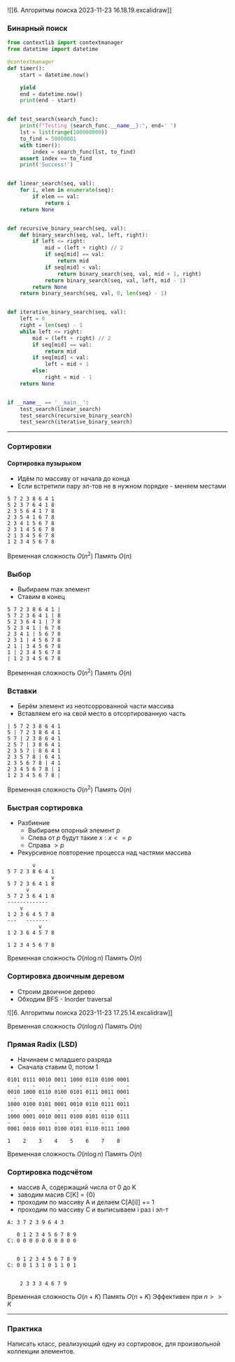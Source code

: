 ![[6. Алгоритмы поиска 2023-11-23 16.18.19.excalidraw]]

### Бинарный поиск
```python
from contextlib import contextmanager
from datetime import datetime

@contextmanager
def timer():
    start = datetime.now()

    yield
    end = datetime.now()
    print(end - start)


def test_search(search_func):
    print(f"Testing {search_func.__name__}:", end=' ')
    lst = list(range(100000000))
    to_find = 50000001
    with timer():
        index = search_func(lst, to_find)
    assert index == to_find
    print('Success!')


def linear_search(seq, val):
    for i, elem in enumerate(seq):
        if elem == val:
            return i
    return None


def recursive_binary_search(seq, val):
    def binary_search(seq, val, left, right):
        if left <= right:
            mid = (left + right) // 2
            if seq[mid] == val:
                return mid
            if seq[mid] < val:
                return binary_search(seq, val, mid + 1, right)
            return binary_search(seq, val, left, mid - 1)
        return None
    return binary_search(seq, val, 0, len(seq) - 1)


def iterative_binary_search(seq, val):
    left = 0
    right = len(seq) - 1
    while left <= right:
        mid = (left + right) // 2
        if seq[mid] == val:
            return mid
        if seq[mid] < val:
            left = mid + 1
        else:
            right = mid - 1
    return None


if __name__ == '__main__':
    test_search(linear_search)
    test_search(recursive_binary_search)
    test_search(iterative_binary_search)
```

---
### Сортировки

#### Сортировка пузырьком

* Идём по массиву от начала до конца
* Если встретили пару эл-тов не в нужном порядке - меняем местами

```
5 7 2 3 8 6 4 1
5 2 3 7 6 4 1 8
2 3 5 6 4 1 7 8
2 3 5 4 1 6 7 8
2 3 4 1 5 6 7 8
2 3 1 4 5 6 7 8
2 1 3 4 5 6 7 8
1 2 3 4 5 6 7 8
```

Временная сложность $O(n^2)$
Память $O(n)$

### Выбор

* Выбираем max элемент
* Ставим в конец

```
5 7 2 3 8 6 4 1 |
5 7 2 3 6 4 1 | 8
5 2 3 6 4 1 | 7 8
5 2 3 4 1 | 6 7 8
2 3 4 1 | 5 6 7 8
2 3 1 | 4 5 6 7 8
2 1 | 3 4 5 6 7 8
1 | 2 3 4 5 6 7 8
| 1 2 3 4 5 6 7 8
```

Временная сложность $O(n^2)$
Память $O(n)$

### Вставки

* Берём элемент из неотсоррованной части массива
* Вставляем его на свой место в отсортированную часть

```
| 5 7 2 3 8 6 4 1
5 | 7 2 3 8 6 4 1
5 7 | 2 3 8 6 4 1
2 5 7 | 3 8 6 4 1
2 3 5 7 | 8 6 4 1
2 3 5 7 8 | 6 4 1
2 3 5 6 7 8 | 4 1
2 3 4 5 6 7 8 | 1
1 2 3 4 5 6 7 8 |
```

Временная сложность $O(n^2)$
Память $O(n)$

### Быстрая сортировка
* Разбиение
	* Выбираем опорный элемент $p$
	* Слева от $p$ будут такие $x: x <= p$
	* Справа $> p$
* Рекурсивное повторение процесса над частями массива

```
		v
5 7 2 3 8 6 4 1
			  v
5 7 2 3 6 4 1 8
	  v
5 7 2 3 6 4 1 8
-------------
	v
1 2 3 6 4 5 7 8
---   -------
		  v
1 2 3 6 4 5 7 8

1 2 3 4 5 6 7 8
```

Временная сложность $O(n \log n)$
Память $O(n)$

### Сортировка двоичным деревом

* Строим двоичное дерево
* Обходим BFS - Inorder traversal

![[6. Алгоритмы поиска 2023-11-23 17.25.14.excalidraw]]

Временная сложность $O(n \log n)$
Память $O(n)$

### Прямая Radix (LSD)

* Начинаем с младшего разряда
* Сначала ставим 0, потом 1

```
0101 0111 0010 0011 1000 0110 0100 0001
   -    -    -    -    -    -    -    -
0010 1000 0110 0100 0101 0111 0011 0001
  -    -    -    -    -    -    -    -
1000 0100 0101 0001 0010 0110 0111 0011
 -    -    -    -    -    -    -    -
1000 0001 0010 0011 0100 0101 0110 0111
-    -    -    -    -    -    -    -
0001 0010 0011 0100 0101 0110 0111 1000

1    2    3    4    5    6    7    8
```

Временная сложность $O(n \log n)$
Память $O(n)$

### Сортировка подсчётом

* массив А, содержащий числа от 0 до K
* заводим масив C[K] = {0}
* проходим по массиву А и делаем C[A[i]] += 1
* проходим по массиву C и выписываем i раз i эл-т

```
A: 3 7 2 3 9 6 4 3

   0 1 2 3 4 5 6 7 8 9
C: 0 0 0 0 0 0 0 0 0 0


   0 1 2 3 4 5 6 7 8 9
C: 0 0 1 3 1 0 1 1 0 1


	2 3 3 3 4 6 7 9
```


Временная сложность $O(n + K)$
Память $O(n + K)$
Эффективен при $n >> K$

---

### Практика

Написать класс, реализующий одну из сортировок, для произвольной коллекции элементов.